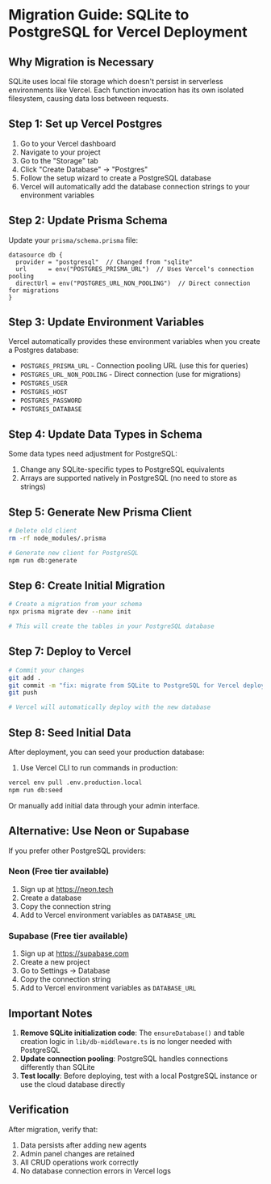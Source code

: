 # Migration Guide: SQLite to PostgreSQL for Vercel Deployment

## Why Migration is Necessary

SQLite uses local file storage which doesn't persist in serverless environments like Vercel. Each function invocation has its own isolated filesystem, causing data loss between requests.

## Step 1: Set up Vercel Postgres

1. Go to your Vercel dashboard
2. Navigate to your project
3. Go to the "Storage" tab
4. Click "Create Database" → "Postgres"
5. Follow the setup wizard to create a PostgreSQL database
6. Vercel will automatically add the database connection strings to your environment variables

## Step 2: Update Prisma Schema

Update your `prisma/schema.prisma` file:

```prisma
datasource db {
  provider = "postgresql"  // Changed from "sqlite"
  url      = env("POSTGRES_PRISMA_URL")  // Uses Vercel's connection pooling
  directUrl = env("POSTGRES_URL_NON_POOLING")  // Direct connection for migrations
}
```

## Step 3: Update Environment Variables

Vercel automatically provides these environment variables when you create a Postgres database:
- `POSTGRES_PRISMA_URL` - Connection pooling URL (use this for queries)
- `POSTGRES_URL_NON_POOLING` - Direct connection (use for migrations)
- `POSTGRES_USER`
- `POSTGRES_HOST`
- `POSTGRES_PASSWORD`
- `POSTGRES_DATABASE`

## Step 4: Update Data Types in Schema

Some data types need adjustment for PostgreSQL:

1. Change any SQLite-specific types to PostgreSQL equivalents
2. Arrays are supported natively in PostgreSQL (no need to store as strings)

## Step 5: Generate New Prisma Client

```bash
# Delete old client
rm -rf node_modules/.prisma

# Generate new client for PostgreSQL
npm run db:generate
```

## Step 6: Create Initial Migration

```bash
# Create a migration from your schema
npx prisma migrate dev --name init

# This will create the tables in your PostgreSQL database
```

## Step 7: Deploy to Vercel

```bash
# Commit your changes
git add .
git commit -m "fix: migrate from SQLite to PostgreSQL for Vercel deployment"
git push

# Vercel will automatically deploy with the new database
```

## Step 8: Seed Initial Data

After deployment, you can seed your production database:

1. Use Vercel CLI to run commands in production:
```bash
vercel env pull .env.production.local
npm run db:seed
```

Or manually add initial data through your admin interface.

## Alternative: Use Neon or Supabase

If you prefer other PostgreSQL providers:

### Neon (Free tier available)
1. Sign up at https://neon.tech
2. Create a database
3. Copy the connection string
4. Add to Vercel environment variables as `DATABASE_URL`

### Supabase (Free tier available)
1. Sign up at https://supabase.com
2. Create a new project
3. Go to Settings → Database
4. Copy the connection string
5. Add to Vercel environment variables as `DATABASE_URL`

## Important Notes

1. **Remove SQLite initialization code**: The `ensureDatabase()` and table creation logic in `lib/db-middleware.ts` is no longer needed with PostgreSQL
2. **Update connection pooling**: PostgreSQL handles connections differently than SQLite
3. **Test locally**: Before deploying, test with a local PostgreSQL instance or use the cloud database directly

## Verification

After migration, verify that:
1. Data persists after adding new agents
2. Admin panel changes are retained
3. All CRUD operations work correctly
4. No database connection errors in Vercel logs